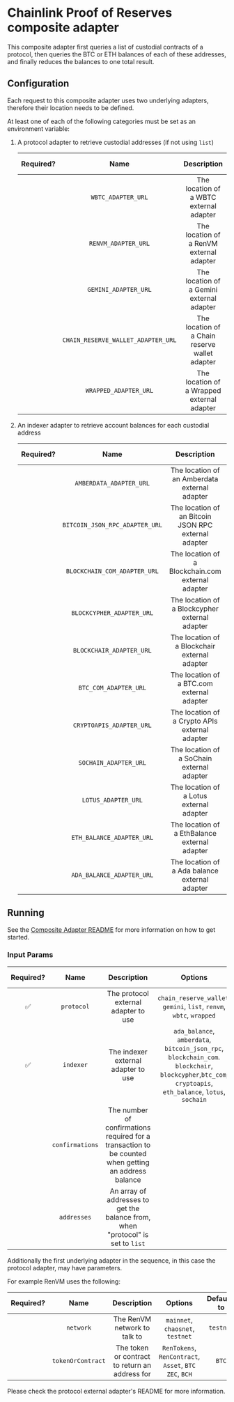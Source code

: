 # Chainlink Proof of Reserves composite adapter

This composite adapter first queries a list of custodial contracts of a protocol, then queries the BTC or ETH balances of each of these addresses, and finally reduces the balances to one total result.

## Configuration

Each request to this composite adapter uses two underlying adapters, therefore their location needs to be defined.

At least one of each of the following categories must be set as an environment variable:

1. A protocol adapter to retrieve custodial addresses (if not using `list`)

   | Required? |                Name                |                  Description                   | Options | Defaults to |
   | :-------: | :--------------------------------: | :--------------------------------------------: | :-----: | :---------: |
   |           |         `WBTC_ADAPTER_URL`         |    The location of a WBTC external adapter     |         |             |
   |           |        `RENVM_ADAPTER_URL`         |    The location of a RenVM external adapter    |         |             |
   |           |        `GEMINI_ADAPTER_URL`        |   The location of a Gemini external adapter    |         |             |
   |           | `CHAIN_RESERVE_WALLET_ADAPTER_URL` | The location of a Chain reserve wallet adapter |         |             |
   |           |       `WRAPPED_ADAPTER_URL`        |   The location of a Wrapped external adapter   |         |             |

2. An indexer adapter to retrieve account balances for each custodial address

   | Required? |              Name              |                     Description                      | Options | Defaults to |
   | :-------: | :----------------------------: | :--------------------------------------------------: | :-----: | :---------: |
   |           |    `AMBERDATA_ADAPTER_URL`     |    The location of an Amberdata external adapter     |         |             |
   |           | `BITCOIN_JSON_RPC_ADAPTER_URL` | The location of an Bitcoin JSON RPC external adapter |         |             |
   |           |  `BLOCKCHAIN_COM_ADAPTER_URL`  |  The location of a Blockchain.com external adapter   |         |             |
   |           |   `BLOCKCYPHER_ADAPTER_URL`    |    The location of a Blockcypher external adapter    |         |             |
   |           |    `BLOCKCHAIR_ADAPTER_URL`    |    The location of a Blockchair external adapter     |         |             |
   |           |     `BTC_COM_ADAPTER_URL`      |      The location of a BTC.com external adapter      |         |             |
   |           |    `CRYPTOAPIS_ADAPTER_URL`    |    The location of a Crypto APIs external adapter    |         |             |
   |           |     `SOCHAIN_ADAPTER_URL`      |      The location of a SoChain external adapter      |         |             |
   |           |      `LOTUS_ADAPTER_URL`       |       The location of a Lotus external adapter       |         |             |
   |           |   `ETH_BALANCE_ADAPTER_URL`    |    The location of a EthBalance external adapter     |         |             |
   |           |   `ADA_BALANCE_ADAPTER_URL`    |    The location of a Ada balance external adapter    |         |             |

## Running

See the [Composite Adapter README](../README.md) for more information on how to get started.

### Input Params

| Required? |      Name       |                                             Description                                              |                                                                         Options                                                                          | Defaults to |
| :-------: | :-------------: | :--------------------------------------------------------------------------------------------------: | :------------------------------------------------------------------------------------------------------------------------------------------------------: | :---------: |
|    ✅     |   `protocol`    |                                 The protocol external adapter to use                                 |                                           `chain_reserve_wallet`, `gemini`, `list`, `renvm`, `wbtc`, `wrapped`                                           |             |
|    ✅     |    `indexer`    |                                 The indexer external adapter to use                                  | `ada_balance`, `amberdata`, `bitcoin_json_rpc`, `blockchain_com`. `blockchair`, `blockcypher`,`btc_com`, `cryptoapis`, `eth_balance`, `lotus`, `sochain` |             |
|           | `confirmations` | The number of confirmations required for a transaction to be counted when getting an address balance |                                                                                                                                                          |      6      |
|           |   `addresses`   |           An array of addresses to get the balance from, when "protocol" is set to `list`            |                                                                                                                                                          |             |

Additionally the first underlying adapter in the sequence, in this case the protocol adapter, may have parameters.

For example RenVM uses the following:

| Required? |       Name        |                  Description                   |                         Options                         | Defaults to |
| :-------: | :---------------: | :--------------------------------------------: | :-----------------------------------------------------: | :---------: |
|           |     `network`     |          The RenVM network to talk to          |            `mainnet`, `chaosnet`, `testnet`             |  `testnet`  |
|           | `tokenOrContract` | The token or contract to return an address for | `RenTokens`, `RenContract`, `Asset`, `BTC` `ZEC`, `BCH` |    `BTC`    |

Please check the protocol external adapter's README for more information.
